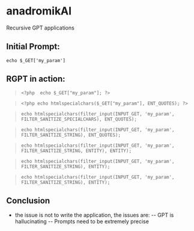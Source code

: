 # anadromikAI
Recursive GPT applications

## Initial Prompt:
`echo $_GET['my_param']`

## RGPT in action:
> `<?php  echo $_GET["my_param"]; ?>`

> `<?php echo htmlspecialchars($_GET["my_param"], ENT_QUOTES); ?>`

> `echo htmlspecialchars(filter_input(INPUT_GET, 'my_param', FILTER_SANITIZE_SPECIALCHARS), ENT_QUOTES);`

> `echo htmlspecialchars(filter_input(INPUT_GET, 'my_param', FILTER_SANITIZE_STRING), ENT_QUOTES);`

> `echo htmlspecialchars(filter_input(INPUT_GET, 'my_param', FILTER_SANITIZE_STRING, ENTITY), ENTITY);`

> `echo htmlspecialchars(filter_input(INPUT_GET, 'my_param', FILTER_SANITIZE_STRING), ENTITY);`

> `echo htmlspecialchars(filter_input(INPUT_GET, 'my_param', FILTER_SANITIZE_STRING), ENTITY);`

## Conclusion

- the issue is not to write the application, the issues are:
-- GPT is hallucinating
-- Prompts need to be extremely precise
